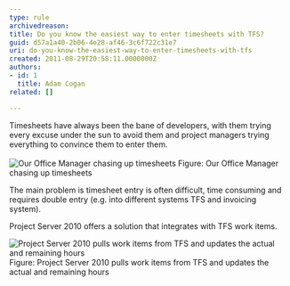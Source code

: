 ```yaml
---
type: rule
archivedreason: 
title: Do you know the easiest way to enter timesheets with TFS?
guid: d57a1a40-2b06-4e28-af46-3c6f722c31e7
uri: do-you-know-the-easiest-way-to-enter-timesheets-with-tfs
created: 2011-08-29T20:58:11.0000000Z
authors:
- id: 1
  title: Adam Cogan
related: []

---
```



Timesheets have always been the bane of developers, with them trying every excuse under the sun to avoid them and project managers trying everything to convince them to enter them.
<br><excerpt class='endintro'></excerpt><br>
<img src="/Management/RulesToBetterProjectManagement/PublishingImages/chase-up-timesheets.jpg" alt="Our Office Manager chasing up timesheets" class="ms-rteCustom-ImageArea" /> <span class="ms-rteCustom-FigureNormal">Figure&#58; Our Office Manager chasing up timesheets</span> <p>The main problem is timesheet entry is often difficult, time consuming and requires double entry (e.g. into different systems TFS and invoicing system).</p>
<p>Project Server 2010 offers a solution that integrates with TFS work items.</p>
<img src="/Management/RulesToBetterProjectManagement/PublishingImages/tfs-timesheets.jpg" alt="Project Server 2010 pulls work items from TFS and updates the actual and remaining hours" class="ms-rteCustom-ImageArea" /> <span class="ms-rteCustom-FigureGood">Figure&#58; Project Server 2010 pulls work items from TFS and updates the actual and remaining hours</span>


